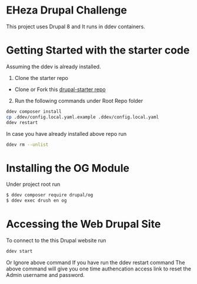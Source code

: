 # EHeza Drupal Challenge


This project uses Drupal 8 and It runs in ddev containers.
# Getting Started with the starter code
Assuming the ddev is already installed.
1. Clone the starter repo
 - Clone or Fork this [drupal-starter repo](https://github.com/Gizra/drupal-starter)
 2. Run the following commands under Root Repo folder
 ```sh
ddev composer install
cp .ddev/config.local.yaml.example .ddev/config.local.yaml
ddev restart
 ```
 In case you have already installed above repo run
 ```sh
 ddev rm --unlist
 ```
# Installing the OG Module
Under project root run
```sh
$ ddev composer require drupal/og
$ ddev exec drush en og
```

# Accessing the Web Drupal Site
To connect to  the this Drupal website run 
```sh
ddev start
```
 Or Ignore above command If you have run the ddev restart command
The above command will give you one time authencation access link to reset the Admin username and password.






